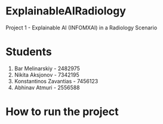 # ExplainableAIRadiology
 Project 1 - Explainable AI (INFOMXAI) in a Radiology Scenario


 # Students
 1. Bar Melinarskiy - 2482975
 2. Nikita Aksjonov - 7342195
 3. Konstantinos Zavantias - 7456123
 4. Abhinav Atmuri - 2556588

# How to run the project

